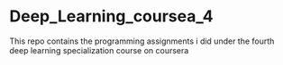 # Deep_Learning_coursea_4
This repo contains the programming assignments i did under the fourth deep learning specialization course on coursera

